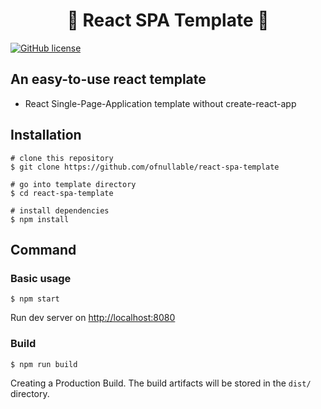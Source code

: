 <h1 align="center">🎉 React SPA Template 🎉</h1>  

[![GitHub license](https://img.shields.io/github/license/ofnullable/react-spa-template)](https://github.com/ofnullable/react-spa-template/blob/master/LICENSE)

## An easy-to-use react template

- React Single-Page-Application template without create-react-app

## Installation
```shell
# clone this repository
$ git clone https://github.com/ofnullable/react-spa-template

# go into template directory
$ cd react-spa-template

# install dependencies
$ npm install
```

## Command

### Basic usage
```shell
$ npm start
```
Run dev server on [http://localhost:8080](http://localhost:8080)

### Build
```shell
$ npm run build
```
Creating a Production Build. The build artifacts will be stored in the `dist/` directory.
